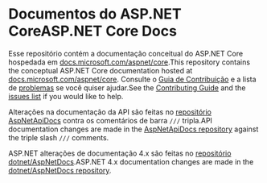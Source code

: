 # <a name="aspnet-core-docs"></a><span data-ttu-id="64936-101">Documentos do ASP.NET Core</span><span class="sxs-lookup"><span data-stu-id="64936-101">ASP.NET Core Docs</span></span>

<span data-ttu-id="64936-102">Esse repositório contém a documentação conceitual do ASP.NET Core hospedada em [docs.microsoft.com/aspnet/core](https://docs.microsoft.com/aspnet/core).</span><span class="sxs-lookup"><span data-stu-id="64936-102">This repository contains the conceptual ASP.NET Core documentation hosted at [docs.microsoft.com/aspnet/core](https://docs.microsoft.com/aspnet/core).</span></span> <span data-ttu-id="64936-103">Consulte o [Guia de Contribuição](CONTRIBUTING.md) e a lista de [problemas](https://github.com/dotnet/AspNetCore.Docs/issues) se você quiser ajudar.</span><span class="sxs-lookup"><span data-stu-id="64936-103">See the [Contributing Guide](CONTRIBUTING.md) and the [issues list](https://github.com/dotnet/AspNetCore.Docs/issues) if you would like to help.</span></span>

<span data-ttu-id="64936-104">Alterações na documentação da API são feitas no [repositório AspNetApiDocs](https://github.com/dotnet/AspNetApiDocs) contra os comentários de barra `///` tripla.</span><span class="sxs-lookup"><span data-stu-id="64936-104">API documentation changes are made in the [AspNetApiDocs repository](https://github.com/dotnet/AspNetApiDocs) against the triple slash `///` comments.</span></span>

<span data-ttu-id="64936-105">ASP.NET alterações de documentação 4.x são feitas no [repositório dotnet/AspNetDocs](https://github.com/dotnet/AspNetDocs).</span><span class="sxs-lookup"><span data-stu-id="64936-105">ASP.NET 4.x documentation changes are made in the [dotnet/AspNetDocs repository](https://github.com/dotnet/AspNetDocs).</span></span>
